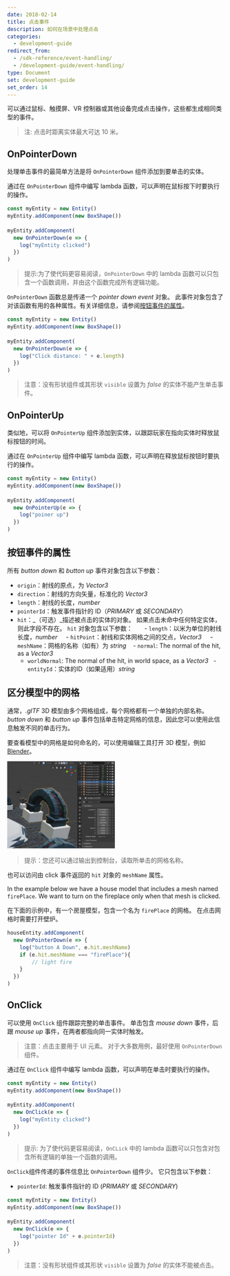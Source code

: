 ```yaml
---
date: 2018-02-14
title: 点击事件
description: 如何在场景中处理点击
categories:
  - development-guide
redirect_from:
  - /sdk-reference/event-handling/
  - /development-guide/event-handling/
type: Document
set: development-guide
set_order: 14
---
```


可以通过鼠标、触摸屏、VR 控制器或其他设备完成点击操作，这些都生成相同类型的事件。

> 注: 点击时距离实体最大可达 10 米。


## OnPointerDown

处理单击事件的最简单方法是将 `OnPointerDown` 组件添加到要单击的实体。

通过在 `OnPointerDown` 组件中编写 lambda 函数，可以声明在鼠标按下时要执行的操作。

```ts
const myEntity = new Entity()
myEntity.addComponent(new BoxShape())

myEntity.addComponent(
  new OnPointerDown(e => {
    log("myEntity clicked")
  })
)
```

> 提示:为了使代码更容易阅读，`OnPointerDown` 中的 lambda 函数可以只包含一个函数调用，并由这个函数完成所有逻辑功能。

`OnPointerDown` 函数总是传递一个 _pointer down event_ 对象。 此事件对象包含了对该函数有用的各种属性。有关详细信息，请参阅[按钮事件的属性](#properties-of-button-events)。

```ts
const myEntity = new Entity()
myEntity.addComponent(new BoxShape())

myEntity.addComponent(
  new OnPointerDown(e => {
    log("Click distance: " + e.length)
  })
)
```

> 注意：没有形状组件或其形状 `visible` 设置为 _false_ 的实体不能产生单击事件。


## OnPointerUp

类似地，可以将 `OnPointerUp` 组件添加到实体，以跟踪玩家在指向实体时释放鼠标按钮的时间。

通过在 `OnPointerUp` 组件中编写 lambda 函数，可以声明在释放鼠标按钮时要执行的操作。

```ts
const myEntity = new Entity()
myEntity.addComponent(new BoxShape())

myEntity.addComponent(
  new OnPointerUp(e => {
    log("poiner up")
  })
)
```

<!--
## 通用按钮按下和释放事件

只要用户按下或释放输入控制器，就会触发 _button down_ 和 _button up_ 事件。

无论指针指向何处，每次按下或释放按钮时都会触发事件。它跟由实体的 `OnClick` 组件处理的单击没有什么区别。

使用 Input 对象的 `subscribe()` 方法监听 click 事件。 当事件发生时，它会执行对应的 lambda 函数。

```ts
// Instance the input object
const input = Input.instance

// button down event
input.subscribe("BUTTON_DOWN", e => {
  log("button A Down", e)
})

// button up event
input.subscribe("BUTTON_UP", e => {
  log("button A Up", e)
})
```

`BUTTON_DOWN` 和 `BUTTON_UP` 事件都包含有函数可能需要的各种属性。 有关详细信息，请参阅[按钮事件的属性](#properties-of-button-events)。

> 注意：这个代码只需要执行 `subscribe()` 方法一次，以保持对事件的轮询。 不要将它添加到系统的 `update()` 函数中，因为这会在每个帧上注册一个新的监听器。
-->

## 按钮事件的属性

所有 _button down_ 和 _button up_ 事件对象包含以下参数：

 - `origin`：射线的原点，为 _Vector3_
 - `direction`：射线的方向矢量，标准化的 _Vector3_
 - `length`：射线的长度，_number_
 - `pointerId`：触发事件指针的 ID（_PRIMARY_ 或 _SECONDARY_）
 - `hit`：_（可选）_描述被点击的实体的对象。 如果点击未命中任何特定实体，则此字段不存在。 `hit` 对象包含以下参数：
 
    - `length`：以米为单位的射线长度，_number_
    - `hitPoint`：射线和实体网格之间的交点，_Vector3_
    - `meshName`：网格的名称（如有）为 _string_
    - `normal`: The normal of the hit, as a _Vector3_
    - `worldNormal`: The normal of the hit, in world space, as a _Vector3_
    - `entityId`：实体的ID（如果适用）_string_

<!--
## 指针状态

您可以使用 _Input_ 对象检查按钮的当前状态，而不用监听按钮状态更改事件。

```ts
let buttonState = input.state[Pointer.PRIMARY].BUTTON_DOWN
```

如果按下 _A_ 按钮，`BUTTON_DOWN` 的值为 _true_，如果 _A_ 按钮没有按下，则其值为 _false_。

可以在系统的 `update()` 函数中使用，定时检查按钮状态。

```ts
// Instance the input object
const input = Input.instance

class ButtonChecker {
  update() {
    if (input.state[Pointer.PRIMARY].BUTTON_DOWN) {
      log("button A down")
    } else {
      log("button A up")
    }
  }
}

engine.addSystem(new ButtonChecker())
```
-->

## 区分模型中的网格

通常，_.glTF_ 3D 模型由多个网格组成，每个网格都有一个单独的内部名称。 _button down_ 和 _button up_ 事件包括单击特定网格的信息，因此您可以使用此信息触发不同的单击行为。

要查看模型中的网格是如何命名的，可以使用编辑工具打开 3D 模型，例如[Blender](https://www.blender.org/)。

<img src="/images/media/mesh-names.png" alt="Mesh internal names in an editor" width="250"/>

> 提示：您还可以通过输出到控制台，读取所单击的网格名称。

也可以访问由 click 事件返回的 `hit` 对象的 `meshName` 属性。

In the example below we have a house model that includes a mesh named `firePlace`. We want to turn on the fireplace only when that mesh is clicked.

在下面的示例中，有一个房屋模型，包含一个名为 `firePlace` 的网格。 在点击网格时需要打开壁炉。

```ts
houseEntity.addComponent(
  new OnPointerDown(e => {
    log("button A Down", e.hit.meshName)
	if (e.hit.meshName === "firePlace"){
		// light fire
	}
  })
)
```

## OnClick

可以使用 `OnClick` 组件跟踪完整的单击事件。 单击包含 _mouse down_ 事件，后跟 _mouse up_ 事件，在两者都指向同一实体时触发。

> 注意：点击主要用于 UI 元素。 对于大多数用例，最好使用 `OnPointerDown` 组件。

通过在 `OnClick` 组件中编写 lambda 函数，可以声明在单击时要执行的操作。

```ts
const myEntity = new Entity()
myEntity.addComponent(new BoxShape())

myEntity.addComponent(
  new OnClick(e => {
    log("myEntity clicked")
  })
)
```

> 提示: 为了使代码更容易阅读，`OnCLick` 中的 lambda 函数可以只包含对包含所有逻辑的单独一个函数的调用。

`OnClick`组件传递的事件信息比 `OnPointerDown` 组件少。 它只包含以下参数：

- `pointerId`: 触发事件指针的 ID (_PRIMARY_ 或 _SECONDARY_)

```ts
const myEntity = new Entity()
myEntity.addComponent(new BoxShape())

myEntity.addComponent(
  new OnClick(e => {
    log("pointer Id" + e.pointerId)
  })
)
```

> 注意：没有形状组件或其形状 `visible` 设置为 _false_ 的实体不能被点击。

<!--

## Custom events

Define an event manager

```ts
export namespace EventManager {

  const subscriptions: Record<string, Array<(params?: any) => void> > = {}

  export function on(evt: string, callback: (params?: any) => void) {
    if (!subscriptions[evt]){
      subscriptions[evt] = []
    }
    subscriptions[evt].push(callback)
  }

  export function emit(evt: string, params?: any) {
    if (subscriptions[evt]){
      subscriptions[evt].forEach(callback => callback(params))
    }
  }
}
```

Import the event manager

```ts
import { EventManager } from 'ts/EventManager'
```

Use it:

```ts
EventManager.emit("test", {test: 5})

EventManager.on("test", function(e) {
  log("test " + e.test)
 })

 ```

-->
